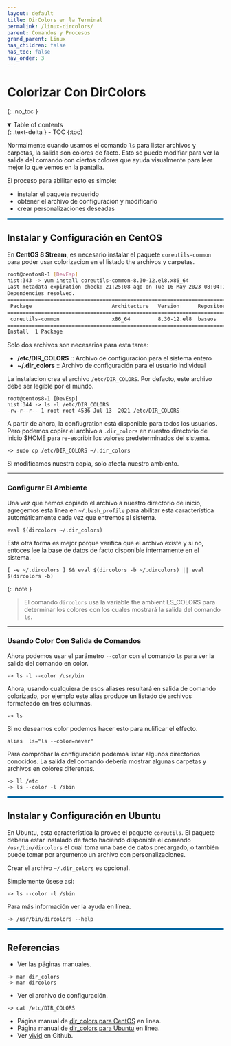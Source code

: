 ```yaml
---
layout: default
title: DirColors en la Terminal
permalink: /linux-dircolors/
parent: Comandos y Procesos
grand_parent: Linux
has_children: false
has_toc: false
nav_order: 3
---
```


# Colorizar Con DirColors

{: .no_toc }

<details open markdown="block">
  <summary>
    Table of contents
  </summary>
  {: .text-delta }
- TOC
{:toc}
</details>


Normalmente cuando usamos el comando `ls` para listar archivos y carpetas, la salida son colores de facto.
Esto se puede modifiar para ver la salida del comando con ciertos colores que ayuda visualmente para leer mejor lo que vemos en la pantalla.

El proceso para abilitar esto es simple:
* instalar el paquete requerido
* obtener el archivo de configuración y modificarlo
* crear personalizaciones deseadas

<hr style=" border: 0; width: 100%; color:#0369a3; background-color:#0369a3; height: 4px;"/>

## Instalar y Configuración en CentOS

En **CentOS 8 Stream**, es necesario instalar el paquete `coreutils-common` para poder usar colorizacion en el listado the archivos y carpetas.
```bash
root@centos8-1 [DevEsp]
hist:343 -> yum install coreutils-common-8.30-12.el8.x86_64
Last metadata expiration check: 21:25:08 ago on Tue 16 May 2023 08:04:12 PM PDT.
Dependencies resolved.
================================================================================
 Package                          Architecture   Version      Repository   Size
================================================================================
 coreutils-common                 x86_64         8.30-12.el8  baseos    
================================================================================
Install  1 Package
```

Solo dos archivos son necesarios para esta tarea:

* **/etc/DIR_COLORS** :: Archivo de configuración para el sistema entero 
* **~/.dir_colors** :: Archivo de configuración para el usuario individual

La instalacion crea el archivo `/etc/DIR_COLORS`. 
Por defacto, este archivo debe ser legible por el mundo.
```
root@centos8-1 [DevEsp]
hist:344 -> ls -l /etc/DIR_COLORS
-rw-r--r-- 1 root root 4536 Jul 13  2021 /etc/DIR_COLORS
```

A partir de ahora, la confiugration está disponible para todos los usuarios. Pero podemos copiar el archivo a `.dir_colors` en nuestro directorio de inicio $HOME para re-escribir los valores predeterminados del sistema. 
```
-> sudo cp /etc/DIR_COLORS ~/.dir_colors
```
Si modificamos nuestra copia, solo afecta nuestro ambiento.

* * *
### Configurar El Ambiente

Una vez que hemos copiado el archivo a nuestro directorio de inicio, agregemos esta linea en `~/.bash_profile` para abilitar esta característica automáticamente cada vez que entremos al sistema.
```
eval $(dircolors ~/.dir_colors)    
```
Esta otra forma es mejor porque verifica que el archivo existe y si no, entoces lee la base de datos de facto disponible internamente en el sistema.
```
[ -e ~/.dircolors ] && eval $(dircolors -b ~/.dircolors) || eval $(dircolors -b)
```

{: .note }
> El comando `dircolors` usa la variable the ambient LS_COLORS para determinar los colores con los cuales mostrará la salida del comando `ls`.

* * *
### Usando Color Con Salida de Comandos

Ahora podemos usar el parámetro `--color` con el comando `ls` para ver la salida del comando en color.
```
-> ls -l --color /usr/bin
```
Ahora, usando cualquiera de esos aliases resultará en salida de comando colorizado, por ejemplo este
alias produce un listado de archivos formateado en tres columnas.
```
-> ls
```
Si no deseamos color podemos hacer esto para nulificar el effecto.
```
alias  ls="ls --color=never"
```

Para comprobar la configuración podemos listar algunos directorios conocidos. La salida del comando debería mostrar algunas carpetas y archivos en colores diferentes.
```
-> ll /etc
-> ls --color -l /sbin
```

<hr style=" border: 0; width: 100%; color:#0369a3; background-color:#0369a3; height: 4px;"/>

## Instalar y Configuración en Ubuntu

En Ubuntu, esta característica la provee el paquete `coreutils`. El paquete deberia estar instalado de facto haciendo disponible el comando `/usr/bin/dircolors` el cual toma una base de datos precargado, o también puede tomar por argumento un archivo con personalizaciones.

Crear el archivo `~/.dir_colors` es opcional.

Simplemente úsese asi:
```
-> ls --color -l /sbin
```

Para más información ver la ayuda en línea.
```
-> /usr/bin/dircolors --help
```

<hr style=" border: 0; width: 100%; color:#0369a3; background-color:#0369a3; height: 4px;"/>

## Referencias

* Ver las páginas manuales.
```
-> man dir_colors
-> man dircolors
```

* Ver el archivo de configuración.
```
-> cat /etc/DIR_COLORS
```

* Página manual de [dir_colors para CentOS](https://linux.die.net/man/5/dir_colors) en linea.
* Página manual de [dir_colors para Ubuntu](https://manpages.ubuntu.com/manpages/trusty/man1/dircolors.1.html) en linea.
* Ver [vivid](https://github.com/sharkdp/vivid) en Github.